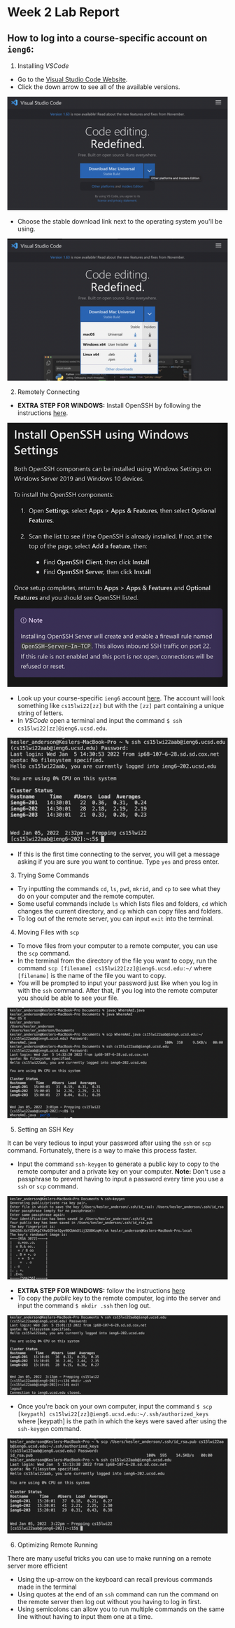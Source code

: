# Week 2 Lab Report

## How to log into a course-specific account on `ieng6`:

1. Installing *VSCode*
* Go to the [Visual Studio Code Website](https://code.visualstudio.com/).
* Click the down arrow to see all of the available versions.

![Image](Screenshot1.png)

* Choose the stable download link next to the operating system you'll be using.

![Image](Screenshot2.png)

2. Remotely Connecting
* **EXTRA STEP FOR WINDOWS:** Install OpenSSH by following the instructions [here](https://docs.microsoft.com/en-us/windows-server/administration/openssh/openssh_install_firstuse).

![Image](Screenshot3.png)

* Look up your course-specific `ieng6` account [here](https://sdacs.ucsd.edu/~icc/index.php). The account will look something like `cs15lwi22[zz]` but with the `[zz]` part containing a unique string of letters.
* In *VSCode* open a terminal and input the command `$ ssh cs15lwi22[zz]@ieng6.ucsd.edu`.

![Image](Screenshot4.png)

* If this is the first time connecting to the server, you will get a message asking if you are sure you want to continue. Type `yes` and press enter.
3. Trying Some Commands
* Try inputting the commands `cd`, `ls`, `pwd`, `mkrid`, and `cp` to see what they do on your computer and the remote computer.
* Some useful commands include `ls` which lists files and folders, `cd` which changes the current directory, and `cp` which can copy files and folders.
* To log out of the remote server, you can input `exit` into the terminal.
4. Moving Files with `scp`
* To move files from your computer to a remote computer, you can use the `scp` command.
* In the terminal from the directory of the file you want to copy, run the command `scp [filename] cs15lwi22[zz]@ieng6.ucsd.edu:~/` where `[filename]` is the name of the file you want to copy.
* You will be prompted to input your password just like when you log in with the `ssh` command. After that, if you log into the remote computer you should be able to see your file.

![Image](Screenshot5.png)

5. Setting an SSH Key

It can be very tedious to input your password after using the `ssh` or `scp` command. Fortunately, there is a way to make this process faster.
* Input the command `ssh-keygen` to generate a public key to copy to the remote computer and a private key on your computer. **Note:** Don't use a passphrase to prevent having to input a password every time you use a `ssh` or `scp` command.

![Image](Screenshot6.png)

* **EXTRA STEP FOR WINDOWS:** follow the instructions [here](https://docs.microsoft.com/en-us/windows-server/administration/openssh/openssh_keymanagement#user-key-generation)
* To copy the *public* key to the remote computer, log into the server and input the command `$ mkdir .ssh` then log out.

![Image](Screenshot7.png)

* Once you're back on your own computer, input the command `$ scp [keypath] cs15lwi22[zz]@ieng6.ucsd.edu:~/.ssh/authorized_keys` where [keypath] is the path in which the keys were saved after using the `ssh-keygen` command.

![Image](Screenshot8.png)

6. Optimizing Remote Running

There are many useful tricks you can use to make running on a remote server more efficient

* Using the up-arrow on the keyboard can recall previous commands made in the terminal
* Using quotes at the end of an `ssh` command can run the command on the remote server then log out without you having to log in first.
* Using semicolons can allow you to run multiple commands on the same line without having to input them one at a time.